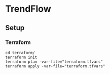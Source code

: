 # TrendFlow
## Setup
### Terraform
```
cd terraform/
terraform init
terraform plan -var-file="terraform.tfvars"
terraform apply -var-file="terraform.tfvars"
```